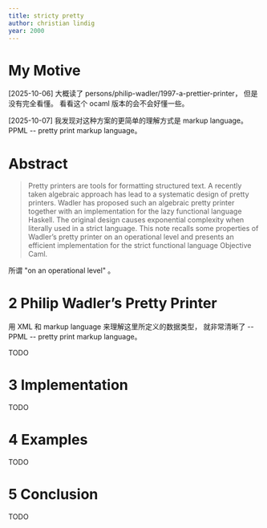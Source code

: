 ```yaml
---
title: stricty pretty
author: christian lindig
year: 2000
---
```


# My Motive

[2025-10-06]
大概读了 persons/philip-wadler/1997-a-prettier-printer，
但是没有完全看懂。
看看这个 ocaml 版本的会不会好懂一些。

[2025-10-07] 我发现对这种方案的更简单的理解方式是 markup language。
PPML -- pretty print markup language。

# Abstract

> Pretty printers are tools for formatting structured text. A recently
> taken algebraic approach has lead to a systematic design of pretty
> printers. Wadler has proposed such an algebraic pretty printer
> together with an implementation for the lazy functional language
> Haskell. The original design causes exponential complexity when
> literally used in a strict language. This note recalls some
> properties of Wadler’s pretty printer on an operational level and
> presents an efficient implementation for the strict functional
> language Objective Caml.

所谓 "on an operational level" 。

# 2 Philip Wadler’s Pretty Printer

用 XML 和 markup language 来理解这里所定义的数据类型，
就非常清晰了 -- PPML -- pretty print markup language。

TODO

# 3 Implementation

TODO

# 4 Examples

TODO

# 5 Conclusion

TODO
